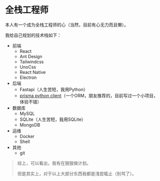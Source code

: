 # 全栈工程师

本人有一个成为全栈工程师的心（当然，目前有心无力而且懒）。

我给自己规划的技术栈如下：

- 前端
  - React
  - Ant Design
  - Tailwindcss
  - UnoCss
  - React Native
  - Electron
- 后端
  - Fastapi（人生苦短，我用Python）
  - [prisma python client](https://prisma-client-py.readthedocs.io/en/stable/)（一个ORM，朋友推荐的，目前写过一个小项目，体验不错）
- 数据库
  - MySQL
  - SQLite（人生苦短，我用SQLite）
  - MongoDB
- 运维
  - Docker
  - Shell
- 其他
  - git

> 综上，可以看出，我有在狠狠做计划。
>
> 但是其实上，对于以上大部分东西我都是浅尝辄止（别骂了）。